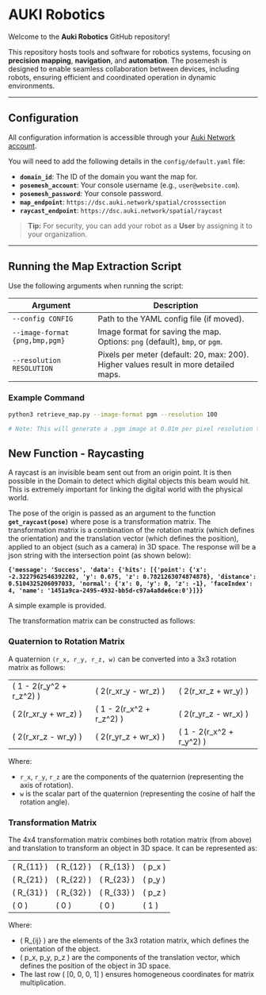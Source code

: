 # AUKI Robotics  

Welcome to the **Auki Robotics** GitHub repository!  

This repository hosts tools and software for robotics systems, focusing on **precision mapping**, **navigation**, and **automation**. The posemesh is designed to enable seamless collaboration between devices, including robots, ensuring efficient and coordinated operation in dynamic environments.  

---

## Configuration  

All configuration information is accessible through your [Auki Network account](https://console.auki.network/login).  

You will need to add the following details in the `config/default.yaml` file:  

- **`domain_id`**: The ID of the domain you want the map for.
- **`posemesh_account`**: Your console username (e.g., `user@website.com`).  
- **`posemesh_password`**: Your console password.  
- **`map_endpoint`**: `https://dsc.auki.network/spatial/crosssection`  
- **`raycast_endpoint`**: `https://dsc.auki.network/spatial/raycast`

> **Tip:** For security, you can add your robot as a **User** by assigning it to your organization.  

---

## Running the Map Extraction Script  

Use the following arguments when running the script:  

| **Argument**           | **Description**                                                                       |  
|-------------------------|---------------------------------------------------------------------------------------|  
| `--config CONFIG`       | Path to the YAML config file (if moved).                                              |  
| `--image-format {png,bmp,pgm}` | Image format for saving the map. Options: `png` (default), `bmp`, or `pgm`.           |  
| `--resolution RESOLUTION` | Pixels per meter (default: 20, max: 200). Higher values result in more detailed maps. |  

### Example Command  

```bash  
python3 retrieve_map.py --image-format pgm --resolution 100  

# Note: This will generate a .pgm image at 0.01m per pixel resolution typically used by ROS / ROS2.
```


## New Function - Raycasting

A raycast is an invisible beam sent out from an origin point. It is then possible in the Domain to detect which digital objects this beam would hit. This is extremely important for linking the digital world with the physical world.

The pose of the origin is passed as an argument to the function **`get_raycast(pose)`** where pose is a transformation matrix. The transformation matrix is a combination of the rotation matrix (which defines the orientation) and the translation vector (which defines the position), applied to an object (such as a camera) in 3D space. The response will be a json string with the intersection point (as shown below):

**`{'message': 'Success', 'data': {'hits': [{'point': {'x': -2.3227962546392202, 'y': 0.675, 'z': 0.7821263074874878}, 'distance': 0.5104325206097033, 'normal': {'x': 0, 'y': 0, 'z': -1}, 'faceIndex': 4, 'name': '1451a9ca-2495-4932-bb5d-c97a4a8de6ce:0'}]}}`**

A simple example is provided.

The transformation matrix can be constructed as follows:

### Quaternion to Rotation Matrix

A quaternion `(r_x, r_y, r_z, w)` can be converted into a 3x3 rotation matrix as follows:

|                       |                       |                       |
|-----------------------|-----------------------|-----------------------|
| \( 1 - 2(r_y^2 + r_z^2) \) | \( 2(r_xr_y - wr_z) \) | \( 2(r_xr_z + wr_y) \) |
| \( 2(r_xr_y + wr_z) \) | \( 1 - 2(r_x^2 + r_z^2) \) | \( 2(r_yr_z - wr_x) \) |
| \( 2(r_xr_z - wr_y) \) | \( 2(r_yr_z + wr_x) \) | \( 1 - 2(r_x^2 + r_y^2) \) |

Where:

- `r_x`, `r_y`, `r_z` are the components of the quaternion (representing the axis of rotation).
- `w` is the scalar part of the quaternion (representing the cosine of half the rotation angle).

### Transformation Matrix

The 4x4 transformation matrix combines both rotation matrix (from above) and translation to transform an object in 3D space. It can be represented as:

|       |       |       |       |
|-------|-------|-------|-------|
| \( R_{11} \) | \( R_{12} \) | \( R_{13} \) | \( p_x \) |
| \( R_{21} \) | \( R_{22} \) | \( R_{23} \) | \( p_y \) |
| \( R_{31} \) | \( R_{32} \) | \( R_{33} \) | \( p_z \) |
| \( 0 \)       | \( 0 \)       | \( 0 \)       | \( 1 \)   |

Where:

- \( R_{ij} \) are the elements of the 3x3 rotation matrix, which defines the orientation of the object.
- \( p_x, p_y, p_z \) are the components of the translation vector, which defines the position of the object in 3D space.
- The last row \( [0, 0, 0, 1] \) ensures homogeneous coordinates for matrix multiplication.


